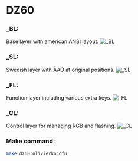 # DZ60

### _BL:
Base layer with american ANSI layout.
![_BL](https://i.imgur.com/BPMn7dk.png)
### _SL:
Swedish layer with ÅÄÖ at original positions.
![_SL](https://i.imgur.com/I8QRh24.png)
### _FL:
Function layer including various extra keys.
![_FL](https://i.imgur.com/nCbCIrZ.png)
### _CL:
Control layer for managing RGB and flashing.
![_CL](https://i.imgur.com/QnoMgsb.png)

### Make command:
```sh
make dz60:olivierko:dfu
```